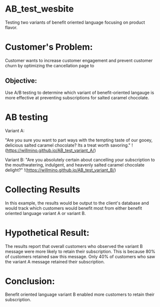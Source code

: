 # AB_test_wesbite
Testing two variants of benefit oriented language focusing on product flavor.

# Customer's Problem:

Customer wants to increase customer engagement and prevent customer churn by optimizing the cancellation page to 

## Objective:
Use A/B testing to determine which variant of benefit-oriented langauge is more effective at preventing subscriptions for salted caramel chocolate.

# AB testing 
Variant A:

"Are you sure you want to part ways with the tempting taste of our gooey, delicious salted caramel chocolate? Its a treat worth savoring."
!(https://willmino.github.io/AB_test_variant_A/)

Variant B:
"Are you absolutely certain about cancelling your subscription to the mouthwatering, indulgent, and heavenly salted caramel chocolate delight?"
!(https://willmino.github.io/AB_test_variant_B/)


# Collecting Results
In this example, the results would be output to the client's database and would track which customers would benefit most from either benefit oriented language variant A or variant B.


# Hypothetical Result:
The results report that overall customers who observed the variant B message were more likely to retain their subscription.
This is because 80% of customers retained saw this message. Only 40% of customers who saw the variant A message retained their subscription.

# Conclusion:
Benefit oriented language variant B enabled more customers to retain their subscription.
